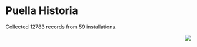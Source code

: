 # Puella Historia

Collected 12783 records from 59 installations.

<p align="right"><img src="https://xn--80aalyho.xn--p1ai/magireco/NAgitan/img/kagome.png" /></p>
